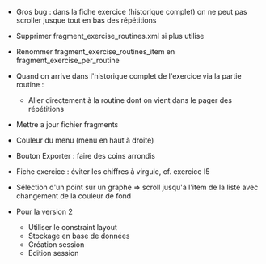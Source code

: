 - Gros bug : dans la fiche exercice (historique complet) on ne peut pas scroller jusque tout en bas des répétitions

- Supprimer fragment_exercise_routines.xml si plus utilise
- Renommer fragment_exercise_routines_item en fragment_exercise_per_routine

- Quand on arrive dans l'historique complet de l'exercice via la partie routine : 
    - Aller directement à la routine dont on vient dans le pager des répétitions 

- Mettre a jour fichier fragments

- Couleur du menu (menu en haut à droite)
- Bouton Exporter : faire des coins arrondis

- Fiche exercice : éviter les chiffres à virgule, cf. exercice I5


- Sélection d'un point sur un graphe => scroll jusqu'à l'item de la liste avec changement de la couleur de fond

- Pour la version 2
    - Utiliser le constraint layout
    - Stockage en base de données
    - Création session
    - Edition session

